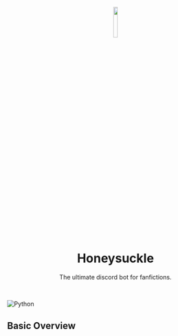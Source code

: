 <p align="center"><img width=13.5% src="https://github.com/yashprakash13/Honeysuckle/blob/master/hs_logo.png"></p>
<h1 align="center">Honeysuckle</h1>
<p align="center">The ultimate discord bot for fanfictions.</p>
&nbsp;&nbsp;&nbsp;&nbsp;&nbsp;&nbsp;&nbsp;&nbsp;&nbsp;&nbsp;&nbsp;&nbsp;&nbsp;&nbsp;&nbsp;&nbsp;&nbsp;&nbsp;&nbsp;

![Python](https://img.shields.io/badge/python-v3.6+-blue.svg)

## Basic Overview
